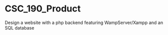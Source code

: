 # CSC_190_Product
Design a website with a php backend featuring WampServer/Xampp and an SQL database
